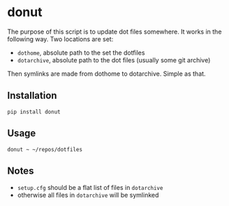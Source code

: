 # donut

The purpose of this script is to update dot files somewhere.  It works in the
following way.  Two locations are set:

- `dothome`, absolute path to the set the dotfiles
- `dotarchive`, absolute path to the dot files (usually some git archive)

Then symlinks are made from dothome to dotarchive.  Simple as that.

## Installation

```
pip install donut
```

## Usage

```
donut ~ ~/repos/dotfiles
```

## Notes

- `setup.cfg` should be a flat list of files in `dotarchive`
- otherwise all files in `dotarchive` will be symlinked
